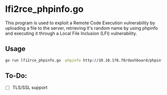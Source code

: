 # lfi2rce_phpinfo.go

This program is used to exploit a Remote Code Execution vulnerability by uploading a file to the server, retrieving it's random name by using phpinfo and executing it through a Local File Inclusion (LFI) vulnerability.

## Usage

```bash
go run lfi2rce_phpinfo.go -phpinfo http://10.10.176.70/dashboard/phpinfo.php -lfi http://10.10.176.70/dev/index.html?view=%s
```

## To-Do:
- [ ] TLS/SSL support
